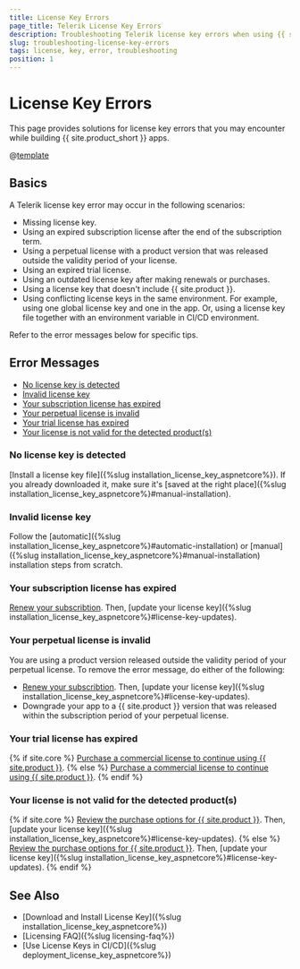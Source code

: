 ```yaml
---
title: License Key Errors
page_title: Telerik License Key Errors
description: Troubleshooting Telerik license key errors when using {{ site.product }}.
slug: troubleshooting-license-key-errors
tags: license, key, error, troubleshooting
position: 1
---
```


# License Key Errors

This page provides solutions for license key errors that you may encounter while building {{ site.product_short }} apps.

@[template](/_contentTemplates/licensing-templates.md#ci-cd-support)

## Basics

A Telerik license key error may occur in the following scenarios:

* Missing license key.
* Using an expired subscription license after the end of the subscription term.
* Using a perpetual license with a product version that was released outside the validity period of your license.
* Using an expired trial license.
* Using an outdated license key after making renewals or purchases.
* Using a license key that doesn't include {{ site.product }}.
* Using conflicting license keys in the same environment. For example, using one global license key and one in the app. Or, using a license key file together with an environment variable in CI/CD environment.

Refer to the error messages below for specific tips.

## Error Messages

* [No license key is detected](#no-license-key-is-detected)
* [Invalid license key](#invalid-license-key)
* [Your subscription license has expired](#your-subscription-license-has-expired)
* [Your perpetual license is invalid](#your-perpetual-license-is-invalid)
* [Your trial license has expired](#your-trial-license-has-expired)
* [Your license is not valid for the detected product(s)](#your-license-is-not-valid-for-the-detected-products)

### No license key is detected

[Install a license key file]({%slug installation_license_key_aspnetcore%}). If you already downloaded it, make sure it's [saved at the right place]({%slug installation_license_key_aspnetcore%}#manual-installation).

### Invalid license key

Follow the [automatic]({%slug installation_license_key_aspnetcore%}#automatic-installation) or [manual]({%slug installation_license_key_aspnetcore%}#manual-installation) installation steps from scratch.

### Your subscription license has expired

<a href="https://www.telerik.com/account/your-licenses" target="_blank">Renew your subscribtion</a>. Then, [update your license key]({%slug installation_license_key_aspnetcore%}#license-key-updates).

### Your perpetual license is invalid

You are using a product version released outside the validity period of your perpetual license. To remove the error message, do either of the following:

* <a href="https://www.telerik.com/account/your-licenses" target="_blank">Renew your subscribtion</a>. Then, [update your license key]({%slug installation_license_key_aspnetcore%}#license-key-updates).
* Downgrade your app to a {{ site.product }} version that was released within the subscription period of your perpetual license.

### Your trial license has expired

{% if site.core %}
<a href="https://www.telerik.com/purchase/aspnet-core-ui" target="_blank">Purchase a commercial license to continue using {{ site.product }}</a>.
{% else %}
<a href="https://www.telerik.com/purchase/aspnet-mvc" target="_blank">Purchase a commercial license to continue using {{ site.product }}</a>.
{% endif %}

### Your license is not valid for the detected product(s)

{% if site.core %}
<a href="https://www.telerik.com/purchase/aspnet-core-ui" target="_blank">Review the purchase options for {{ site.product }}</a>. Then, [update your license key]({%slug installation_license_key_aspnetcore%}#license-key-updates).
{% else %}
<a href="https://www.telerik.com/purchase/aspnet-mvc" target="_blank">Review the purchase options for {{ site.product }}</a>. Then, [update your license key]({%slug installation_license_key_aspnetcore%}#license-key-updates).
{% endif %}

## See Also

* [Download and Install License Key]({%slug installation_license_key_aspnetcore%})
* [Licensing FAQ]({%slug licensing-faq%})
* [Use License Keys in CI/CD]({%slug deployment_license_key_aspnetcore%})
